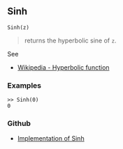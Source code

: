 ## Sinh

```
Sinh(z)
```

> returns the hyperbolic sine of `z`.
 
See
* [Wikipedia - Hyperbolic function](https://en.wikipedia.org/wiki/Hyperbolic_function)
 
### Examples

```
>> Sinh(0)
0
```

### Github

* [Implementation of Sinh](https://github.com/axkr/symja_android_library/blob/master/symja_android_library/matheclipse-core/src/main/java/org/matheclipse/core/builtin/ExpTrigsFunctions.java#L3147) 
